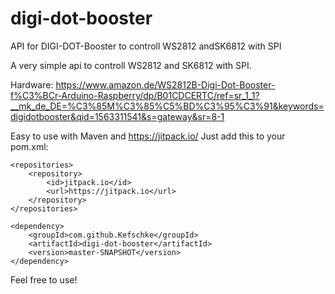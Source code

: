 # digi-dot-booster
API for DIGI-DOT-Booster to controll WS2812 andSK6812 with SPI

A very simple api to controll WS2812 and SK6812 with SPI.

Hardware:
https://www.amazon.de/WS2812B-Digi-Dot-Booster-f%C3%BCr-Arduino-Raspberry/dp/B01CDCERTC/ref=sr_1_1?__mk_de_DE=%C3%85M%C3%85%C5%BD%C3%95%C3%91&keywords=digidotbooster&qid=1563311541&s=gateway&sr=8-1

Easy to use with Maven and https://jitpack.io/ Just add this to your pom.xml:

	<repositories>
		<repository>
		    <id>jitpack.io</id>
		    <url>https://jitpack.io</url>
		</repository>
	</repositories>

	<dependency>
	    <groupId>com.github.Kefschke</groupId>
	    <artifactId>digi-dot-booster</artifactId>
	    <version>master-SNAPSHOT</version>
	</dependency>

Feel free to use!
